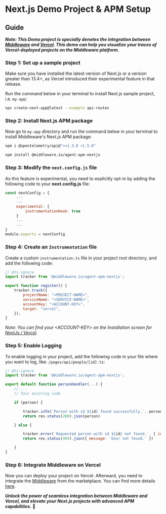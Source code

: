 # Next.js Demo Project & APM Setup

## Guide

***Note: This Demo project is specially denotes the integration between [Middleware](https://middleware.io/) and [Vercel](https://vercel.com/). This demo can help you visualize your traces of Vercel-deployed projects on the Middleware platform.***


### Step 1: Set up a sample project

Make sure you have installed the latest version of Next.js or a version greater than 13.4+, as Vercel introduced their experimental feature in that release.

Run the command below in your terminal to install Next.js sample project, i.e. `my-app`:
```bash
npx create-next-app@latest --example api-routes
```

### Step 2: Install Next.js APM package

Now go to `my-app` directory and run the command below in your terminal to install Middleware's Next.js APM package:
```bash
npm i @opentelemetry/api@">=1.3.0 <1.5.0"
```

```bash
npm install @middleware.io/agent-apm-nextjs
```

### Step 3: Modify the `next.config.js` file

As this feature is experimental, you need to explicitly opt-in by adding the following code to your **next.config.js** file:
```javascript
const nextConfig = {
     ---
     ---
     experimental: {
         instrumentationHook: true
     }
     ---
     ---
}
module.exports = nextConfig
```

### Step 4: Create an `Instrumentation` file

Create a custom `instrumentation.ts` file in your project root directory, and add the following code:
```javascript
// @ts-ignore
import tracker from '@middleware.io/agent-apm-nextjs';

export function register() {
    tracker.track({
        projectName: "<PROJECT-NAME>",
        serviceName: "<SERVICE-NAME>",
        accountKey: "<ACCOUNT-KEY>",
        target: "vercel",
    });
}
```
*Note: You can find your &lt;ACCOUNT-KEY&gt; on the Installation screen for [NextJs / Vercel](https://app.middleware.io/installation#apm/nextjs).*

### Step 5: Enable Logging
To enable logging in your project, add the following code in your file where you want to log, like: `/pages/api/people/[id].ts`:
```javascript
// @ts-ignore
import tracker from '@middleware.io/agent-apm-nextjs';

export default function personHandler(...) {
    // ...
    // Your existing code

    if (person) {

        tracker.info(`Person with id ${id} found successfully.`, person);
        return res.status(200).json(person)

    } else {

        tracker.error(`Requested person with id ${id} not found.`, { id: id });
        return res.status(404).json({ message: `User not found.` })

    }
}
```

### Step 6: Integrate Middleware on Vercel 
 Now you can deploy your project on Vercel. Afterward, you need to integrate the [Middleware](https://vercel.com/integrations/middleware) from the marketplace. You can find more details [here](https://docs.middleware.io/docs/apm-configuration/next-js/vercel-integration).

***Unlock the power of seamless integration between Middleware and Vercel, and elevate your Next.js projects with advanced APM capabilities.*** 🚀